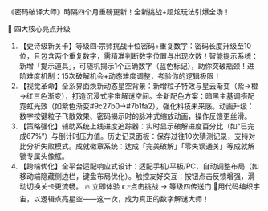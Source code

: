 《密码破译大师》時隔四个月重磅更新！全新挑战+超炫玩法引爆全场！​​

🌟 ​​四大核心亮点升级​​
1. ​​【史诗级新关卡】等级四·宗师挑战​​
​​十位密码+重复数字​​：密码长度升级至10位，且包含两个重复数字，需精准判断数字位置与出现次数！
​​智能提示系统​​：新增「提示道具」，可随机揭示1个正确数字（蓝色标记），助你突破瓶颈！
​​进阶难度机制​​：15次破解机会+动态难度调整，考验你的逻辑极限！
2. ​​【视觉革命】全系界面焕新​​
​​动态星空背景​​：新增粒子特效与星云渐变（紫→橙→红三色渐变），打造沉浸式宇宙解谜空间。
​​全新配色方案​​：暗黑主基调搭配霓虹光效（如紫色渐变#9c27b0→#7b1fa2），强化科技未来感。
​​动画升级​​：数字按键粒子飞散效果、密码揭示时的脉冲式缩放动画，操作反馈更丝滑。
3. ​​【策略强化】辅助系统上线​​
​​进度追踪器​​：实时显示破解进度百分比（如“已完成67%”）与倒计时压力值。
​​历史记录面板​​：保存过往10次猜测记录，支持对比分析失败模式。
​​成就徽章系统​​：达成「完美破解」「零失误通关」等成就解锁专属头像框。
4. ​​【跨端优化】全平台适配​​
​​响应式设计​​：适配手机/平板/PC，自动调整布局（如移动端隐藏侧边栏，键盘布局优化）。
​​触控友好交互​​：按钮点击反馈增强，滑动切换关卡更流畅。
🔥 ​​立即体验​​
👉 ​​点击挑战​​ → 等级四传送门
🌟 ​​用代码编织宇宙，以逻辑点亮星空——这一次，成为真正的数字解谜大师！​
